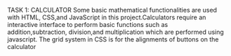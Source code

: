 TASK 1: CALCULATOR Some basic mathematical functionalities are used with HTML, CSS,and JavaScript in this project.Calculators require an interactive interface to perform basic functions such as addition,subtraction, division,and multiplication which are performed using javascript. The grid system in CSS is for the alignments of buttons on the calculator
